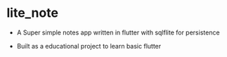 # lite_note

- A Super simple notes app written in flutter with sqlflite for persistence

- Built as a educational project to learn basic flutter
